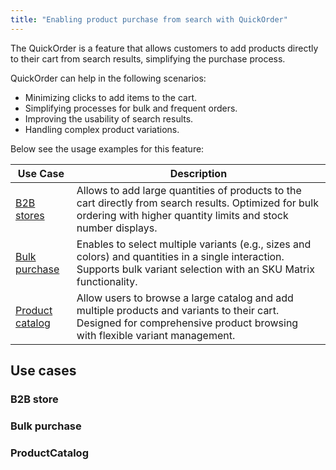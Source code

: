 ```yaml
---
title: "Enabling product purchase from search with QuickOrder"
---
```


The QuickOrder is a feature that allows customers to add products directly to their cart from search results, simplifying the purchase process.

QuickOrder can help in the following scenarios:

- Minimizing clicks to add items to the cart.
- Simplifying processes for bulk and frequent orders.
- Improving the usability of search results.
- Handling complex product variations.

Below see the usage examples for this feature:

| Use Case           | Description |
|--------------------|-------------|
| [B2B stores](/tbd)         | Allows to add large quantities of products to the cart directly from search results. Optimized for bulk ordering with higher quantity limits and stock number displays. |
| [Bulk purchase](/tbd)  | Enables to select multiple variants (e.g., sizes and colors) and quantities in a single interaction. Supports bulk variant selection with an SKU Matrix functionality. |
| [Product catalog](/tbd)    | Allow users to browse a large catalog and add multiple products and variants to their cart. Designed for comprehensive product browsing with flexible variant management. |

## Use cases

### B2B store

### Bulk purchase

### ProductCatalog
